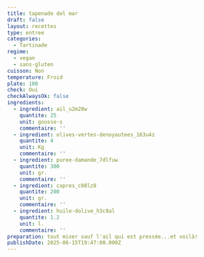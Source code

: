 ```yaml
---
title: tapenade del mar
draft: false
layout: recettes
type: entree
categories:
  - Tartinade
regime:
  - vegan
  - sans-gluten
cuisson: Non
temperature: Froid
plate: 100
check: Oui
checkAlwaysOk: false
ingredients:
  - ingredient: ail_u2m28w
    quantite: 25
    unit: gousse·s
    commentaire: ''
  - ingredient: olives-vertes-denoyautees_163u4z
    quantite: 4
    unit: Kg
    commentaire: ''
  - ingredient: puree-damande_7dlfuw
    quantite: 300
    unit: gr.
    commentaire: ''
  - ingredient: capres_c88lz8
    quantite: 200
    unit: gr.
    commentaire: ''
  - ingredient: huile-dolive_h3c8al
    quantite: 1.2
    unit: l.
    commentaire: ''
preparation: tout mixer sauf l'ail qui est pressée...et voilà!
publishDate: 2025-06-15T19:47:00.000Z
---
```

